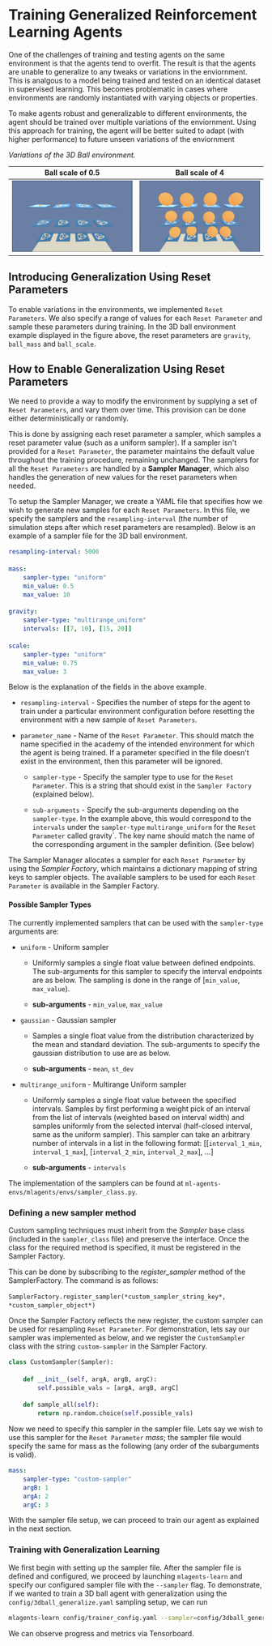 # Training Generalized Reinforcement Learning Agents

One of the challenges of training and testing agents on the same
environment is that the agents tend to overfit. The result is that the
agents are unable to generalize to any tweaks or variations in the enviornment.
This is analgous to a model being trained and tested on an identical dataset
in supervised learning. This becomes problematic in cases where environments
are randomly instantiated with varying objects or properties. 

To make agents robust and generalizable to different environments, the agent
should be trained over multiple variations of the enviornment. Using this approach
for training, the agent will be better suited to adapt (with higher performance)
to future unseen variations of the enviornment

_Variations of the 3D Ball environment._

Ball scale of 0.5          |  Ball scale of 4
:-------------------------:|:-------------------------:
![](images/3dball_small.png)  |  ![](images/3dball_big.png)

## Introducing Generalization Using Reset Parameters

To enable variations in the environments, we implemented `Reset Parameters`. We
also specify a range of values for each `Reset Parameter` and sample
these parameters during training. In the 3D ball environment example displayed
in the figure above, the reset parameters are `gravity`, `ball_mass` and `ball_scale`.


## How to Enable Generalization Using Reset Parameters

We need to provide a way to modify the environment by supplying a set of `Reset Parameters`,
and vary them over time. This provision can be done either deterministically or randomly. 

This is done by assigning each reset parameter a sampler, which samples a reset
parameter value (such as a uniform sampler). If a sampler isn't provided for a
`Reset Parameter`, the parameter maintains the default value throughout the 
training procedure, remaining unchanged. The samplers for all the `Reset Parameters` 
are handled by a **Sampler Manager**, which also handles the generation of new 
values for the reset parameters when needed. 

To setup the Sampler Manager, we create a YAML file that specifies how we wish to 
generate new samples for each `Reset Parameters`. In this file, we specify the samplers and the 
`resampling-interval` (the number of simulation steps after which reset parameters are 
resampled). Below is an example of a sampler file for the 3D ball environment.

```yaml
resampling-interval: 5000

mass:
    sampler-type: "uniform"
    min_value: 0.5
    max_value: 10

gravity:
    sampler-type: "multirange_uniform"
    intervals: [[7, 10], [15, 20]]

scale:
    sampler-type: "uniform"
    min_value: 0.75
    max_value: 3

```

Below is the explanation of the fields in the above example.

* `resampling-interval` - Specifies the number of steps for the agent to 
train under a particular environment configuration before resetting the 
environment with a new sample of `Reset Parameters`.

* `parameter_name` - Name of the `Reset Parameter`. This should match the name 
specified in the academy of the intended environment for which the agent is 
being trained. If a parameter specified in the file doesn't exist in the 
environment, then this parameter will be ignored.

    * `sampler-type` - Specify the sampler type to use for the `Reset Parameter`. 
    This is a string that should exist in the `Sampler Factory` (explained 
    below).

    * `sub-arguments` - Specify the sub-arguments depending on the `sampler-type`. 
    In the example above, this would correspond to the `intervals` 
    under the `sampler-type` `multirange_uniform` for the `Reset Parameter` called gravity`. 
    The key name should match the name of the corresponding argument in the sampler definition. 
    (See below)

The Sampler Manager allocates a sampler for each `Reset Parameter` by using the *Sampler Factory*,
which maintains a dictionary mapping of string keys to sampler objects. The available samplers
to be used for each `Reset Parameter` is available in the Sampler Factory.

#### Possible Sampler Types

The currently implemented samplers that can be used with the `sampler-type` arguments are:

* `uniform` - Uniform sampler
    *   Uniformly samples a single float value between defined endpoints. 
        The sub-arguments for this sampler to specify the interval 
        endpoints are as below. The sampling is done in the range of 
        [`min_value`, `max_value`).

    * **sub-arguments** - `min_value`, `max_value`

* `gaussian` - Gaussian sampler 
    *   Samples a single float value from the distribution characterized by
        the mean and standard deviation. The sub-arguments to specify the 
        gaussian distribution to use are as below.

    * **sub-arguments** - `mean`, `st_dev`

* `multirange_uniform` - Multirange Uniform sampler
    *   Uniformly samples a single float value between the specified intervals. 
        Samples by first performing a weight pick of an interval from the list 
        of intervals (weighted based on interval width) and samples uniformly 
        from the selected interval (half-closed interval, same as the uniform 
        sampler). This sampler can take an arbitrary number of intervals in a 
        list in the following format: 
    [[`interval_1_min`, `interval_1_max`], [`interval_2_min`, `interval_2_max`], ...]
    
    * **sub-arguments** - `intervals`


The implementation of the samplers can be found at `ml-agents-envs/mlagents/envs/sampler_class.py`.

### Defining a new sampler method

Custom sampling techniques must inherit from the *Sampler* base class (included in the `sampler_class` file) and preserve the interface. Once the class for the required method is specified, it must be registered in the Sampler Factory. 

This can be done by subscribing to the *register_sampler* method of the SamplerFactory. The command is as follows:

`SamplerFactory.register_sampler(*custom_sampler_string_key*, *custom_sampler_object*)`

Once the Sampler Factory reflects the new register, the custom sampler can be used for resampling `Reset Parameter`. For demonstration, lets say our sampler was implemented as below, and we register the `CustomSampler` class with the string `custom-sampler` in the Sampler Factory.

```python
class CustomSampler(Sampler):

    def __init__(self, argA, argB, argC):
        self.possible_vals = [argA, argB, argC]

    def sample_all(self):
        return np.random.choice(self.possible_vals)
```

Now we need to specify this sampler in the sampler file. Lets say we wish to use this sampler for the `Reset Parameter` *mass*; the sampler file would specify the same for mass as the following (any order of the subarguments is valid).

```yaml
mass:
    sampler-type: "custom-sampler"
    argB: 1
    argA: 2
    argC: 3
```

With the sampler file setup, we can proceed to train our agent as explained in the next section.

### Training with Generalization Learning

We first begin with setting up the sampler file. After the sampler file is defined and configured, we proceed by launching `mlagents-learn` and specify our configured sampler file with the `--sampler` flag. To demonstrate, if we wanted to train a 3D ball agent with generalization using the `config/3dball_generalize.yaml` sampling setup, we can run

```sh
mlagents-learn config/trainer_config.yaml --sampler=config/3dball_generalize.yaml --run-id=3D-Ball-generalization --train
```

We can observe progress and metrics via Tensorboard.
